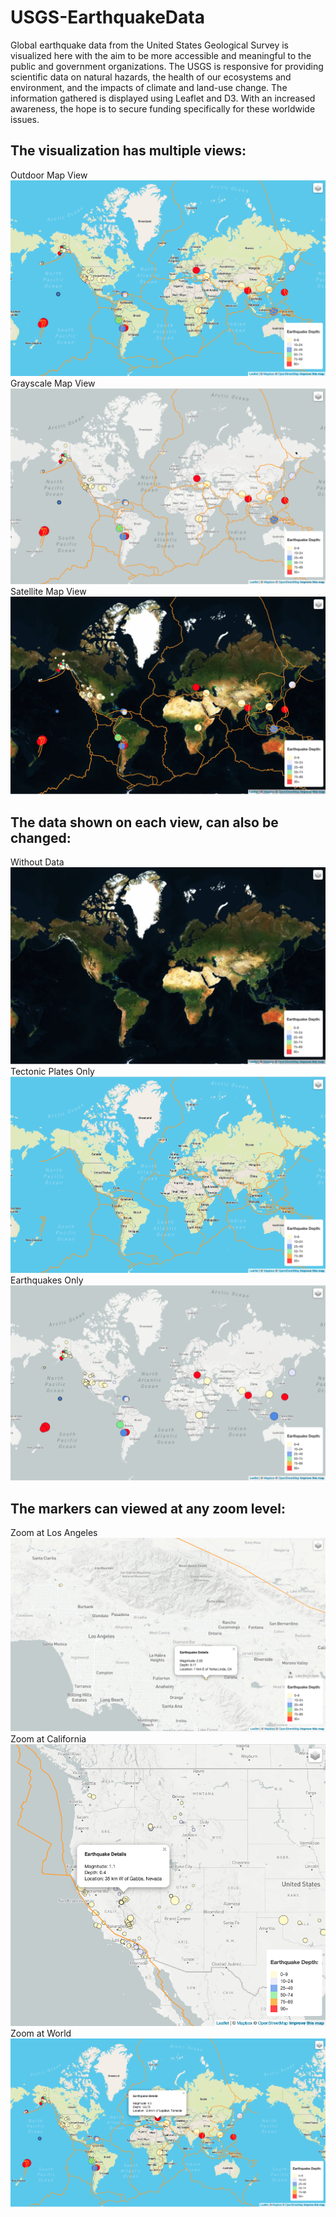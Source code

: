# USGS-EarthquakeData
Global earthquake data from the United States Geological Survey is visualized here with the aim to be more accessible and meaningful to the public and government organizations. The USGS is responsive for providing scientific data on natural hazards, the health of our ecosystems and environment, and the impacts of climate and land-use change. The information gathered is displayed using Leaflet and D3. With an increased awareness, the hope is to secure funding specifically for these worldwide issues.

##

##




## The visualization has multiple views:
Outdoor Map View
![Alt text](static/images/Outdoor_View.png?raw=True "Outdoor Map View")
Grayscale Map View
![Alt text](static/images/Grayscale_View.png?raw=True "Grayscale Map View")
Satellite Map View
![Alt text](static/images/Satellite_View.png?raw=True "Satellite Map View")

## The data shown on each view, can also be changed:
Without Data
![Alt text](static/images/satellite_solo.png?raw=True "Satellite View Only")
Tectonic Plates Only
![Alt text](static/images/outdoor_plates.png?raw=True "Outdoor View Plates")
Earthquakes Only
![Alt text](static/images/grayscale_earthquakes.png?raw=True "Grayscale View Earthquakes")

## The markers can viewed at any zoom level:
Zoom at Los Angeles
![Alt text](static/images/zoom_la_markerdetails.png?raw=True "Satellite View Only")
Zoom at California
![Alt text](static/images/zoom_cali_markerdetails.png?raw=True "Satellite View Only")
Zoom at World
![Alt text](static/images/zoom_world_markerdetails.png?raw=True "Satellite View Only")


